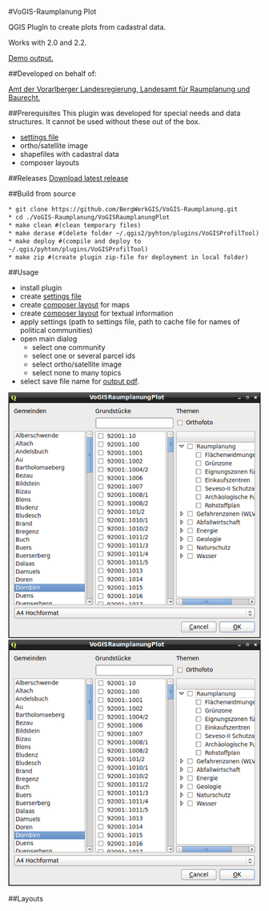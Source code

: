 #VoGIS-Raumplanung Plot

QGIS PlugIn to create plots from cadastral data.

Works with 2.0 and 2.2.

[Demo output.](/settings-and-output/out.pdf)

##Developed on behalf of:

[Amt der Vorarlberger Landesregierung, Landesamt für Raumplanung und Baurecht.](http://www.vorarlberg.at/vorarlberg/bauen_wohnen/bauen/raumplanungundbaurecht/start.htm)

##Prerequisites
This plugin was developed for special needs and data structures. It cannot be used without these out of the box.
* [settings file](/settings-and-output/settings.json)
* ortho/satellite image
* shapefiles with cadastral data
* composer layouts

##Releases
[Download latest release](https://github.com/BergWerkGIS/VoGIS-Raumplanung/releases)

##Build from source
```
* git clone https://github.com/BergWerkGIS/VoGIS-Raumplanung.git
* cd ./VoGIS-Raumplanung/VoGISRaumplanungPlot
* make clean #(clean temporary files)
* make derase #(delete folder ~/.qgis2/pyhton/plugins/VoGISProfilTool)
* make deploy #(compile and deploy to ~/.qgis/pyhton/plugins/VoGISProfilTool)
* make zip #(create plugin zip-file for deployment in local folder)
```

##Usage
* install plugin
* create [settings file](/settings-and-output/settings.json)
* create [composer layout](#Layouts) for maps
* create [composer layout](#Layouts) for textual information
* apply settings (path to settings file, path to cache file for names of political communities)
* open main dialog
    * select one community
    * select one or several parcel ids
    * select ortho/satellite image
    * select none to many topics
* select save file name for [output pdf](/settings-and-output/out.pdf).

![VoGIS Raumplanung Settings Dialog](/screenshots/maindialog.png)
![VoGIS Raumplanung Main Dialog](/screenshots/maindialog.png)

##Layouts
